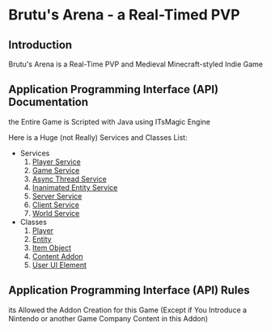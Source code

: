 # Brutu's Arena - a Real-Timed PVP

## Introduction
Brutu's Arena is a Real-Time PVP and Medieval Minecraft-styled Indie Game

## Application Programming Interface (API) Documentation
the Entire Game is Scripted with Java using ITsMagic Engine

Here is a Huge (not Really) Services and Classes List:
- Services
	1. [Player Service](https://github.com/Brutu-s-Arena-Team/Game-Scripts/blob/main/docs/PlayerService.md)
	2. [Game Service]()
	3. [Async Thread Service]()
	4. [Inanimated Entity Service]()
	5. [Server Service]()
	6. [Client Service]()
	7. [World Service]()
- Classes
 	1. [Player](https://github.com/Brutu-s-Arena-Team/Game-Scripts/blob/main/scripts/Player.java)
	2. [Entity](https://github.com/Brutu-s-Arena-Team/Game-Scripts/blob/main/scripts/Entity.java)
	3. [Item Object]()
	4. [Content Addon]()
	5. [User UI Element]()

## Application Programming Interface (API) Rules
its Allowed the Addon Creation for this Game (Except if You Introduce a Nintendo or another Game Company Content in this Addon)
